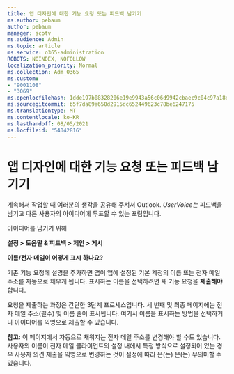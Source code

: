 ```yaml
---
title: 앱 디자인에 대한 기능 요청 또는 피드백 남기기
ms.author: pebaum
author: pebaum
manager: scotv
ms.audience: Admin
ms.topic: article
ms.service: o365-administration
ROBOTS: NOINDEX, NOFOLLOW
localization_priority: Normal
ms.collection: Adm_O365
ms.custom:
- "9001108"
- "3069"
ms.openlocfilehash: 1dde197b08328206e19e9943a56c06d9942cbaec9c04c97a18dcc821c822ff16
ms.sourcegitcommit: b5f7da89a650d2915dc652449623c78be6247175
ms.translationtype: MT
ms.contentlocale: ko-KR
ms.lasthandoff: 08/05/2021
ms.locfileid: "54042816"
---
```

# <a name="leave-a-feature-request-or-feedback-on-app-design"></a>앱 디자인에 대한 기능 요청 또는 피드백 남기기

계속해서 작업할 때 여러분의 생각을 공유해 주셔서 Outlook. *UserVoice는* 피드백을 남기고 다른 사용자의 아이디어에 투표할 수 있는 포럼입니다.  

아이디어를 남기기 위해 

**설정 > 도움말 & 피드백 > 제안 > 게시** 

**이름/전자 메일이 어떻게 표시 하나요?**

기존 기능 요청에 설명을 추가하면 앱이 앱에 설정된 기본 계정의 이름 또는 전자 메일 주소를 자동으로 채우게 됩니다. 표시하는 이름을 선택하려면 새 기능 요청을 **제출해야** 합니다. 

요청을 제출하는 과정은 간단한 3단계 프로세스입니다. 세 번째 및 최종 페이지에는 전자 메일 주소(필수) 및 이름 줄이 표시됩니다. 여기서 이름을 표시하는 방법을 선택하거나 아이디어를 익명으로 제출할 수 있습니다. 

**참고:** 이 페이지에서 자동으로 채워지는 전자 메일 주소를 변경해야 할 수도 있습니다. 사용자의 이름이 전자 메일 클라이언트의 설정 내에서 특정 방식으로 설정되어 있는 경우 사용자 의견 제출을 익명으로 변경하는 것이 설정에 따라 은(는) 은(는) 무의미할 수 있습니다. 
